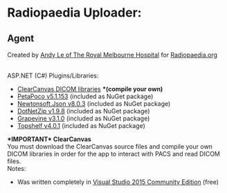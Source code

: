 <h1>Radiopaedia Uploader: </h1> <h2>Agent</h2>

<p>
Created by <a href="mailto:andy.le@mh.org.au">Andy Le of The Royal Melbourne Hospital</a> for <a href="https://www.radiopaedia.org">Radiopaedia.org</a>
</p>
<br />
ASP.NET (C#) Plugins/Libraries:
<ul>
    <li><a href="https://github.com/ClearCanvas">ClearCanvas DICOM libraries</a> <b>*(compile your own)</b></li>
    <li><a href="http://www.toptensoftware.com/petapoco/">PetaPoco v5.1.153</a> (included as NuGet package)</li>
    <li><a href="http://www.newtonsoft.com/json">Newtonsoft.Json v8.0.3</a> (included as NuGet package)</li>
    <li><a href="https://github.com/haf/DotNetZip.Semverd">DotNetZip v1.9.8</a> (included as NuGet package)</li>
    <li><a href="https://github.com/sukona/Grapevine">Grapevine v3.1.0</a> (included as NuGet package)</li>
    <li><a href="https://github.com/Topshelf/Topshelf">Topshelf v4.0.1</a> (included as NuGet package)</li>    
</ul>
<b>*IMPORTANT* ClearCanvas</b>
<br />
You must download the ClearCanvas source files and compile your own DICOM libraries in order for the app to interact with PACS and read DICOM files.
<br />    
Notes:    
<ul>
    <li>
        Was written completely in <a href="https://www.visualstudio.com/vs/community/">Visual Studio 2015 Community Edition</a> (free)
    </li>    
</ul>    
  
